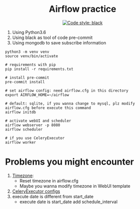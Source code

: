 <h1 align="center">Airflow practice</h1>

<p align="center">
<a href="https://github.com/psf/black">
<img alt="Code style: black" src="https://img.shields.io/badge/code%20style-black-000000.svg"></a>
</p>

1. Using Python3.6
2. Using black as tool of code pre-commit
3. Using mongodb to save subscribe information

```shell
python3 -m venv venv
source venv/bin/activate

# requirements with pip
pip install -r requirements.txt

# install pre-commit
pre-commit install

# set airflow config: need airflow.cfg in this directory
export AIRFLOW_HOME=~/airflow

# default: sqlite, if you wanna change to mysql, plz modify airflow.cfg before execute this command
airflow initdb

# activate webUI and scheduler
airflow webserver -p 8080
airflow scheduler

# if you use CeleryExecutor
airflow worker
```

# Problems you might encounter
1. [Timezone](https://blog.csdn.net/Crazy__Hope/article/details/83688986):
   - Reset timezone in airflow.cfg
   - Maybe you wanna modify timezone in WebUI template
2. [CeleryExecutor configs](https://zhuanlan.zhihu.com/p/42239805)
3. execute date is different from start_date
   - execute date is start_date add schedule_interval
